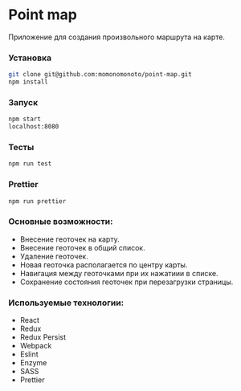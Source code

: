 #  Point map

Приложение для создания произвольного маршрута на карте. 

### Установка

```bash
git clone git@github.com:momonomonoto/point-map.git
npm install
```

### Запуск

```bash
npm start
localhost:8080
```
### Тесты

```bash
npm run test
```
### Prettier

```bash
npm run prettier
```
### Основные возможности:
 - Внесение геоточек на карту.
 - Внесение геоточек в общий список.
 - Удаление геоточек.
 - Новая геоточка располагается по центру карты. 
 - Навигация между геоточками при их нажатиии в списке.
 - Сохранение состояния геоточек при перезагрузки страницы.
 
 
### Используемые технологии:
 - React
 - Redux
 - Redux Persist
 - Webpack
 - Eslint
 - Enzyme
 - SASS
 - Prettier
 


